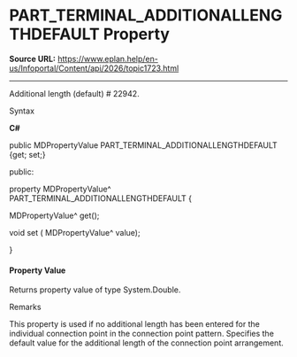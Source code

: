 # PART_TERMINAL_ADDITIONALLENGTHDEFAULT Property

**Source URL:** https://www.eplan.help/en-us/Infoportal/Content/api/2026/topic1723.html

---

Additional length (default) # 22942.

Syntax

**C#**



public MDPropertyValue PART_TERMINAL_ADDITIONALLENGTHDEFAULT {get; set;}

public:

property MDPropertyValue^ PART_TERMINAL_ADDITIONALLENGTHDEFAULT {

   MDPropertyValue^ get();

   void set (    MDPropertyValue^ value);

}


#### Property Value

Returns property value of type System.Double.

Remarks

This property is used if no additional length has been entered for the individual connection point in the connection point pattern. Specifies the default value for the additional length of the connection point arrangement.
